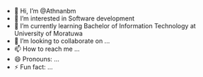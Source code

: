 - 👋 Hi, I’m @Athnanbm
- 👀 I’m interested in Software development 
- 🌱 I’m currently learning Bachelor of Information Technology at University of Moratuwa 
- 💞️ I’m looking to collaborate on ...
- 📫 How to reach me ...
- 😄 Pronouns: ...
- ⚡ Fun fact: ...

<!---
Athnanbm/Athnanbm is a ✨ special ✨ repository because its `README.md` (this file) appears on your GitHub profile.
You can click the Preview link to take a look at your changes.
--->
